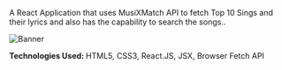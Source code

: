 A React Application that uses  MusiXMatch API to fetch Top 10 Sings and their lyrics and also has the capability to search the songs..

<img src="https://github.com/ashishtwr314/React-Lyrics-App/edit/master/Lyric-App.png"  alt="Banner" />

<b>Technologies Used: </b>  HTML5, CSS3, React.JS, JSX, Browser Fetch API
